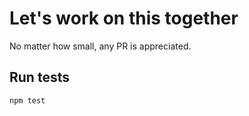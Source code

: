 # Let's work on this together

No matter how small, any PR is appreciated.

## Run tests

```bash
npm test
```

